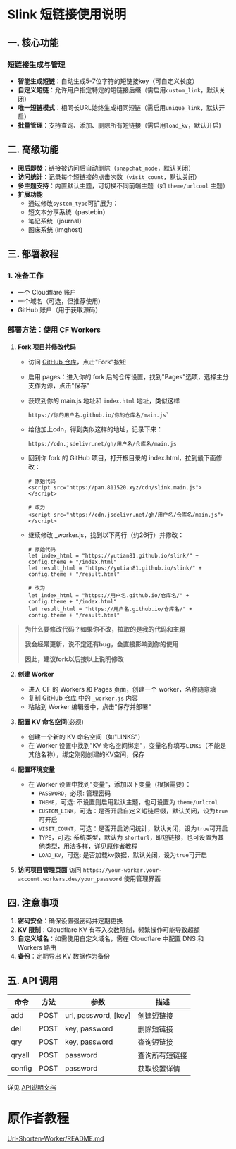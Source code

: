 # Slink 短链接使用说明

## 一. 核心功能

### 短链接生成与管理
- **智能生成短链**：自动生成5-7位字符的短链接key（可自定义长度）
- **自定义短链**：允许用户指定特定的短链接后缀（需启用`custom_link`，默认关闭）
- **唯一短链模式**：相同长URL始终生成相同短链（需启用`unique_link`，默认开启）
- **批量管理**：支持查询、添加、删除所有短链接（需启用`load_kv`，默认开启)

## 二. 高级功能
- **阅后即焚**：链接被访问后自动删除（`snapchat_mode`，默认关闭）
- **访问统计**：记录每个短链接的点击次数（`visit_count`，默认关闭）
- **多主题支持**：内置默认主题，可切换不同前端主题（如 `theme/urlcool` 主题）
- **扩展功能**
  - 通过修改`system_type`可扩展为：
  - 短文本分享系统（pastebin）
  - 笔记系统（journal）
  - 图床系统 (imghost)

## 三. 部署教程

### 1. 准备工作
- 一个 Cloudflare 账户
- 一个域名（可选，但推荐使用）
- GitHub 账户（用于获取源码）

### 部署方法：使用 CF Workers

1. **Fork 项目并修改代码**
   - 访问 [GitHub 仓库](https://github.com/yutian81/slink/)，点击"Fork"按钮
   - 启用 pages：进入你的 fork 后的仓库设置，找到"Pages"选项，选择主分支作为源，点击"保存"
   - 获取到你的 main.js 地址和 `index.html` 地址，类似这样
   
     ```
     https://你的用户名.github.io/你的仓库名/main.js`
     ```
   - 给他加上cdn，得到类似这样的地址，记录下来：

     ```
     https://cdn.jsdelivr.net/gh/用户名/仓库名/main.js
     ```
   - 回到你 fork 的 GitHub 项目，打开根目录的 index.html，拉到最下面修改：

     ```
     # 原始代码
     <script src="https://pan.811520.xyz/cdn/slink.main.js"></script>

     # 改为
     <script src="https://cdn.jsdelivr.net/gh/用户名/仓库名/main.js"></script> 
     ```
    - 继续修改 _worker.js，找到以下两行（约26行）并修改：
      
       ```
       # 原始代码
       let index_html = "https://yutian81.github.io/slink/" + config.theme + "/index.html"
       let result_html = "https://yutian81.github.io/slink/" + config.theme + "/result.html"
  
       # 改为
       let index_html = "https://用户名.github.io/仓库名/" + config.theme + "/index.html"
       let result_html = "https://用户名.github.io/仓库名/" + config.theme + "/result.html"
       ```

> **为什么要修改代码？如果你不改，拉取的是我的代码和主题**
>
> **我会经常更新，说不定还有bug，会直接影响到你的使用**
> 
> **因此，建议fork以后按以上说明修改**
>


2. **创建 Worker**
   - 进入 CF 的 Workers 和 Pages 页面，创建一个 worker，名称随意填
   - 复制 [GitHub 仓库](https://github.com/yutian81/slink/) 中的 `_worker.js` 内容
   - 粘贴到 Worker 编辑器中，点击"保存并部署"

3. **配置 KV 命名空间**(必须)
   - 创建一个新的 KV 命名空间（如"LINKS"）
   - 在 Worker 设置中找到"KV 命名空间绑定"，变量名称填写`LINKS`（不能是其他名称），绑定刚刚创建的KV空间，保存

4. **配置环境变量**
   - 在 Worker 设置中找到"变量"，添加以下变量（根据需要）：
     - `PASSWORD`，必须: 管理密码
     - `THEME`，可选: 不设置则启用默认主题，也可设置为 `theme/urlcool`
     - `CUSTOM_LINK`，可选：是否开启自定义短链后缀，默认关闭，设为`true`可开启
     - `VISIT_COUNT`，可选：是否开启访问统计，默认关闭，设为`true`可开启
     - `TYPE`，可选: 系统类型，默认为 `shorturl`，即短链接，也可设置为其他类型，用法多样，详见[原作者教程](#原作者教程)
     - `LOAD_KV`，可选: 是否加载kv数据，默认关闭，设为`true`可开启
  
  5. **访问项目管理页面**
     访问 `https://your-worker.your-account.workers.dev/your_password` 使用管理界面

## 四. 注意事项

1. **密码安全**：确保设置强密码并定期更换
2. **KV 限制**：Cloudflare KV 有写入次数限制，频繁操作可能导致超额
3. **自定义域名**：如需使用自定义域名，需在 Cloudflare 中配置 DNS 和 Workers 路由
4. **备份**：定期导出 KV 数据作为备份

## 五. API 调用
| 命令 | 方法 | 参数 | 描述 |
|------|------|------|------|
| add  | POST | url, password, [key] | 创建短链接 |
| del  | POST | key, password | 删除短链接 |
| qry  | POST | key, password | 查询短链接 |
| qryall | POST | password | 查询所有短链接 |
| config | POST | password | 获取设置详情 |

详见 [API说明文档](https://github.com/yutian81/slink/blob/main/API.md)

# 原作者教程

[Url-Shorten-Worker/README.md](https://github.com/crazypeace/Url-Shorten-Worker/blob/main/README.md)
